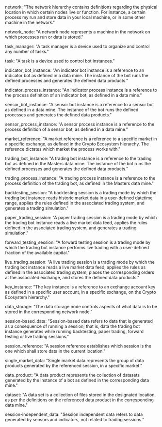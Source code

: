 network: "The network hierarchy contains definitions regarding the physical location in which certain nodes live or function. For instance, a certain process my run and store data in your local machine, or in some other machine in the network."

network_node: "A network node represents a machine in the network on which processes run or data is stored."

task_manager: "A task manager is a device used to organize and control any number of tasks."

task: "A task is a device used to control bot instances."

indicator_bot_instance: "An indicator bot instance is a reference to an indicator bot as defined in a data mine. The instance of the bot runs the defined processes and generates the defined data products."

indicator_process_instance: "An indicator process instance is a reference to the process definition of an indicator bot, as defined in a data mine."

sensor_bot_instance: "A sensor bot instance is a reference to a sensor bot as defined in a data mine. The instance of the bot runs the defined processes and generates the defined data products."

sensor_process_instance: "A sensor process instance is a reference to the process definition of a sensor bot, as defined in a data mine."

market_reference: "A market reference is a reference to a specific market in a specific exchange, as defined in the Crypto Ecosystem hierarchy. The reference dictates which market the process works with."

trading_bot_instance: "A trading bot instance is a reference to the trading bot as defined in the Masters data mine. The instance of the bot runs the defined processes and generates the defined data products."

trading_process_instance: "A trading process instance is a reference to the process definition of the trading bot, as defined in the Masters data mine."

backtesting_session: "A backtesting session is a trading mode by which the trading bot instance reads historic market data in a user-defined datetime range, applies the rules defined in the associated trading system, and generates a trading simulation."

paper_trading_session: "A paper trading session is a trading mode by which the trading bot instance reads a live market data feed, applies the rules defined in the associated trading system, and generates a trading simulation."

forward_testing_session: "A forward testing session is a trading mode by which the trading bot instance performs live trading with a user-defined fraction of the available capital."

live_trading_session: "A live trading session is a trading mode by which the trading bot instance reads a live market data feed, applies the rules as defined in the associated trading system, places the corresponding orders at the associated exchange, and stores the defined data products."

key_instance: "The key instance is a reference to an exchange account key as defined in a specific user account, in a specific exchange, on the Crypto Ecosystem hierarchy."

data_storage: "The data storage node controls aspects of what data is to be stored in the corresponding network node."

session-based_data: "Session-based data refers to data that is generated as a consequence of running a session, that is, data the trading bot instance generates while running backtesting, paper trading, forward testing or live trading sessions."

session_reference: "A session reference establishes which session is the one which shall store data in the current location."

single_market_data: "Single market data represents the group of data products generated by the referenced session, in a specific market."

data_product: "A data product represents the collection of datasets generated by the instance of a bot as defined in the corresponding data mine."

dataset: "A data set is a collection of files stored in the designated location, as per the definitions on the referenced data product in the corresponding data mine."

session-independent_data: "Session independent data refers to data generated by sensors and indicators, not related to trading sessions."
